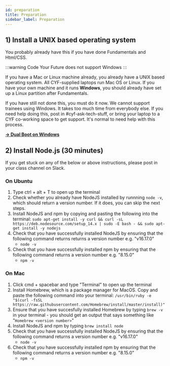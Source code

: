 ```yaml
---
id: preparation
title: Preparation
sidebar_label: Preparation
---
```


## 1) Install a UNIX based operating system

You probably already have this if you have done Fundamentals and Html/CSS.

:::warning
Code Your Future does not support Windows
:::

If you have a Mac or Linux machine already, you already have a UNIX based operating system. All CYF-supplied laptops run Mac OS or Linux. If you have your own machine and it runs **Windows**, you should already have set up a Linux partition after Fundamentals.

If you have still not done this, you must do it now. We cannot support trainees using Windows. It takes too much time from everybody else. If you need help doing this, post in #cyf-ask-tech-stuff, or bring your laptop to a CYF co-working space to get support. It's normal to need help with this process.

[**&rarr; Dual Boot on Windows**](https://help.ubuntu.com/community/WindowsDualBoot)

## 2) Install Node.js (30 minutes)

If you get stuck on any of the below or above instructions, please post in your class channel on Slack.

### On Ubuntu

1. Type ctrl + alt + T to open up the terminal
2. Check whether you already have NodeJS installed by runnning `node -v`, which should return a version number. If it does, you can skip the next steps.
2. Install NodeJS and npm by copying and pasting the following into the terminal: `sudo apt-get install -y curl && curl -sL https://deb.nodesource.com/setup_14.x | sudo -E bash - && sudo apt-get install -y nodejs`
3. Check that you have successfully installed NodeJS by ensuring that the following command returns returns a version number e.g. "v16.17.0"
   - `node -v`
4. Check that you have successfully installed npm by ensuring that the following command returns a version number e.g. "8.15.0"
   - `npm -v`

### On Mac

1. Click cmd + spacebar and type "Terminal" to open up the terminal
2. Install Homebrew, which is a package manager for MacOS. Copy and paste the following command into your terminal: `/usr/bin/ruby -e "$(curl -fsSL https://raw.githubusercontent.com/Homebrew/install/master/install)"`
3. Ensure that you have succesfully installed Homebrew by typing `brew -v` in your terminal - you should get an output that says something like "`Homebrew <version number>`"
4. Install NodeJS and npm by typing `brew install node`
5. Check that you have successfully installed NodeJS by ensuring that the following command returns a version number e.g. "v16.17.0"
   - `node -v`
6. Check that you have successfully installed npm by ensuring that the following command returns a version number e.g. "8.15.0"
   - `npm -v`
